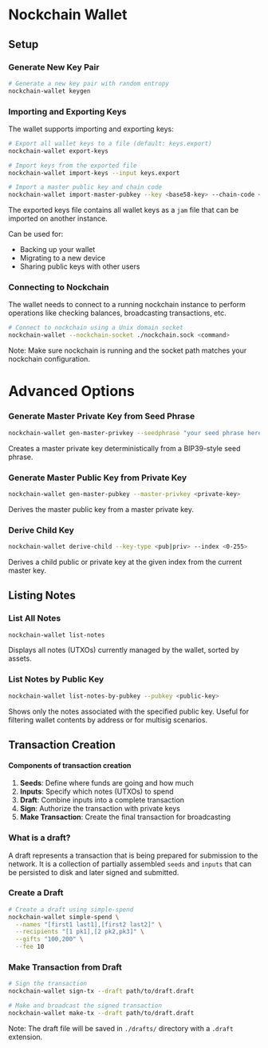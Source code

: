 # Nockchain Wallet

## Setup

### Generate New Key Pair

```bash
# Generate a new key pair with random entropy
nockchain-wallet keygen
```

### Importing and Exporting Keys

The wallet supports importing and exporting keys:

```bash
# Export all wallet keys to a file (default: keys.export)
nockchain-wallet export-keys

# Import keys from the exported file
nockchain-wallet import-keys --input keys.export

# Import a master public key and chain code
nockchain-wallet import-master-pubkey --key <base58-key> --chain-code <base58-chain-code>
```

The exported keys file contains all wallet keys as a `jam` file that can be imported on another instance.

Can be used for:
- Backing up your wallet
- Migrating to a new device
- Sharing public keys with other users

### Connecting to Nockchain

The wallet needs to connect to a running nockchain instance to perform operations like checking balances, broadcasting transactions, etc.

```bash
# Connect to nockchain using a Unix domain socket
nockchain-wallet --nockchain-socket ./nockchain.sock <command>
```

Note: Make sure nockchain is running and the socket path matches your nockchain configuration.



# Advanced Options


### Generate Master Private Key from Seed Phrase

```bash
nockchain-wallet gen-master-privkey --seedphrase "your seed phrase here"
```

Creates a master private key deterministically from a BIP39-style seed phrase.

### Generate Master Public Key from Private Key

```bash
nockchain-wallet gen-master-pubkey --master-privkey <private-key>
```

Derives the master public key from a master private key.

### Derive Child Key

```bash
nockchain-wallet derive-child --key-type <pub|priv> --index <0-255>
```

Derives a child public or private key at the given index from the current master key.




## Listing Notes

### List All Notes

```bash
nockchain-wallet list-notes
```

Displays all notes (UTXOs) currently managed by the wallet, sorted by assets.

### List Notes by Public Key

```bash
nockchain-wallet list-notes-by-pubkey --pubkey <public-key>
```

Shows only the notes associated with the specified public key. Useful for filtering wallet contents by address or for multisig scenarios.


## Transaction Creation

#### Components of transaction creation

1. **Seeds**: Define where funds are going and how much
2. **Inputs**: Specify which notes (UTXOs) to spend
3. **Draft**: Combine inputs into a complete transaction
4. **Sign**: Authorize the transaction with private keys
5. **Make Transaction**: Create the final transaction for broadcasting

### What is a draft?

A draft represents a transaction that is being prepared for submission to the network. It is a collection of partially assembled `seeds` and `inputs` that can be persisted to disk and later signed and submitted.

### Create a Draft

```bash
# Create a draft using simple-spend
nockchain-wallet simple-spend \
  --names "[first1 last1],[first2 last2]" \
  --recipients "[1 pk1],[2 pk2,pk3]" \
  --gifts "100,200" \
  --fee 10
```

### Make Transaction from Draft

```bash
# Sign the transaction
nockchain-wallet sign-tx --draft path/to/draft.draft

# Make and broadcast the signed transaction
nockchain-wallet make-tx --draft path/to/draft.draft
```

Note: The draft file will be saved in `./drafts/` directory with a `.draft` extension.


